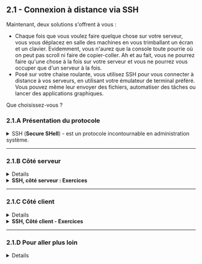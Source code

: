 ## 2.1 - Connexion à distance via SSH
Maintenant, deux solutions s'offrent à vous :
+ Chaque fois que vous voulez faire quelque chose sur votre serveur, vous vous déplacez en salle des machines en vous trimballant un écran et un clavier. Evidemment, vous n'aurez que la console toute pourrie où on peut pas scroll ni faire de copier-coller. Ah et au fait, vous ne pourrez faire qu'une chose à la fois sur votre serveur et vous ne pourrez vous occuper que d'un serveur à la fois.
+ Posé sur votre chaise roulante, vous utilisez SSH pour vous connecter à distance à vos serveurs, en utilisant votre émulateur de terminal préféré. Vous pouvez même leur envoyer des fichiers, automatiser des tâches ou lancer des applications graphiques.

Que choisissez-vous ?

### 2.1.A Présentation du protocole
<details><summary>SSH (<b>Secure SHell</b>) - est un protocole incontournable en administration système.</summary>

Il permet à un **client SSH** de se connecter à un **serveur SSH** de manière <u>sécurisée</u> pour **exécuter des commandes**, **transférer des fichiers** ou encore monter des tunnels.

<details><summary>La sécurité d'SSH repose sur...</summary>

+ **L'authentification du serveur**
    - *Comment être sûr que je parle bien à la bonne machine ? Je ne veux pas envoyer mon fichier confidentiel à n'importe qui.*
    - Le serveur est authentifié par **cryptographie asymmétrique** : vous approuvez sa clef publique, et il est le seul à posséder la clef privée associée.

+ **L'authentification du client**
    - *Je ne veux pas que n'importe qui puisse se connecter à mon serveur.*
    - Le client s'authentifie soit à l'aide d'un **mot de passe**, soit lui aussi par **cryptographie asymmétrique** auprès d'un serveur qui approuve sa clef publique.
    - Le client se connecte en tant qu'un certain **utilisateur** présent sur le système distant. Il acquiert uniquement les privilèges de cet utilisateur et de ses groupes.
+ **Le chiffrement de l'échange**
    - Avant toute chose
        * <img alt="ON DIT CHIFFRER PAS CRYPTER BORDEL" src="img/batman.png" height=200px>
    - *Je ne veux pas que mon mot de passe, mes fichiers, et les commandes que je tape passent en texte clair sur le réseau*
    - La confidentialité de l'échange repose sur la **cryptographie symmétrique**.
        * Le secret partagé par les deux entités est temporaire et négocié grâce à des techniques d'**échange de clefs** (*"Kex"*)

<details><summary>Principe de l'authentification par <b>cryptographie asymmétrique</b> ou <i>Public Key Cryptography</i></summary>

![](img/pkc.jpg)

* Bob génère une **paire de clef** : l'une est **privée**, l'autre **publique**.
    * Seule la clef privée peut déchiffrer ce que la clef publique a chiffré
* Bob **peut partager sa clef publique** avec Alice. Par contre, il fait très attention à ne **jamais montrer sa clef privée** à qui que ce soit.
* **Alice veut authentifier Bob**. Elle **génère donc un message aléatoire** et le **chiffre avec la clef publique de Bob**.
* Pour prouver son identité, **Bob déchiffre ce message avec sa clef privée et le renvoie à Alice**.
* Si le **message déchiffré est bien celui qu'Alice avait généré**, c'est que c'est bien Bob au bout du fil.
    * Evidemment, ça ne tient plus si Bob s'est fait voler sa clef privée.

*NB : On peut aussi utiliser la cryptographie asymmétrique pour assurer la confidentialité d'un message en plus de l'authentification de son auteur - Toutefois, cette technique a le défaut d'être très lente, donc on ne l'utilise que pour de petits messages. Souvent, on l'utilise pour chiffrer une clef secrète, que l'on peut ensuite partager à l'autre pour ensuite chiffrer le reste de l'échange par cryptographie symmétrique.*

</details>

Plus de détails sur [l'établissement d'une connexion SSH](https://www.digitalocean.com/community/tutorials/understanding-the-ssh-encryption-and-connection-process) et les [techniques cryptographiques employées](https://www.hostinger.fr/tutoriels/ssh-linux).
</details>

Le port standard sur lequel écoute un serveur SSH est le port **22/tcp**.
</details>

---

### 2.1.B Côté serveur
<details>

+ L'implémentation de serveur SSH la plus populaire est **`openssh-server`. Procurez-vous ce paquet**.
    - Vous avez sûrement déjà ce paquet suite à l'installation du serveur. Pour le vérifier : `which sshd`. Si l'exécutable n'est pas trouvé, installez le paquet.
        * RHEL : `sudo dnf install openssh-server`
        * Debian : `sudo apt-get update; sudo apt-get install`
+ Jetez un œil au **fichier de configuration de `sshd`** (*SSH daemon*), `/etc/ssh/sshd_config`
    - `sudo more /etc/ssh/sshd_config`
        * NB : `more` est un *pager*, qui vous permet de scroll avec les flèches du clavier et la barre d'espace. D'autres exemples de *pagers* sont `less` et `view`
        * ![](img/sshd_config.png)
    - Le fichier de config prend la forme `<Directive> <Valeurs...>`.
        * Les directives sont expliquées par `man sshd_config`
        * E.g. `PermitRootLogin prohibit-password` autorise le login de `root` via SSH à condition qu'il s'authentifie par clef privée.
        * Comme dans presque tous les fichiers de configuration, un `#` marque le début d'un commentaire mono-ligne
    - Comme pour la plupart des services : <u>après avoir modifié la configuration de `sshd`, vous devez **systématiquement redémarrer le service** pour que les changements prennent effet, puis **vérifier que le service fonctionne toujours**.</u>
        * `sudo systemctl restart sshd`
+ Vérifiez l'**état du service `sshd`** (*SSH daemon*)
    - `systemctl status sshd`
        * Si le service n'est pas démarré, lancez-le et activez-le au démarrage
            * `sudo systemctl start sshd; sudo systemctl enable sshd` ou simplement `sudo systemctl enable --now sshd`
+ Vérifiez que le **port `22/tcp` est ouvert sur le pare-feu du serveur**. Sinon, ouvrez le.
    - Vérifier :
        * RHEL : `sudo firewall-cmd --list-all`. Vous devriez avoir soit `ssh` dans la section *services*,  soit `22/tcp` dans la section *ports*.
            * ![](img/firewall-cmd-ssh.png)
        * Ubuntu : `sudo ufw status verbose`. Si autorisé, le port `22/tcp` précède `ALLOW IN`.
    - Ouvrir les ports :
        * RHEL : `sudo firewall-cmd --permanent --add-service ssh`
        * Ubuntu : `sudo ufw allow 22/tcp`
    - **NB : en production, il est hors de question d'ouvrir votre port SSH au monde entier**.
        * On **filtrerait sur la base de l'adresse IP source**, par exemple pour n'autoriser la connexion que depuis votre VPN et votre réseau local d'administration.
            * Pour des services pas trop critiques, on pourrait laisser SSH ouvert à tous sur le pare-feu du serveur mais filtrer au niveau du pare-feu-passerelle.
        * On aurait éventuellement un service comme `fail2ban` pour créer dynamiquement des règles de pare-feu bloquant les IP qui font trop de tentatives de connexion.
+ Faites un **test de connexion local**
    - `ssh localhost`
        * `ssh` provient du paquet `openssh-client[s]`

</details>

<details><summary><b>SSH, côté serveur : Exercices</b><br/></summary>

#### Exercice 1 : Modifier la configuration du serveur SSH (facile) 
<details>

Le but est :
+ <u>**D'afficher le message** `Interdiction de me hack, sinon je le dis à ma maman` **dès qu'un client se connecte à votre serveur, avant même qu'il ne rentre son mot de passe**</u>
    - Vous devrez stocker ce message dans `/etc/issue.net`.
    - *Indice :* `man sshd_config | grep Banner`
+ <u>**D'afficher le message** `Apéro vendredi 18h` **après un login réussi du client**</u>.
    - *Indice :* `man sshd_config | grep PrintMotd`, `man motd`

Vous aurez besoin d'un éditeur de texte comme [vi](https://linux.goffinet.org/administration/traitement-du-texte/editeur-de-texte-vi/) ou [nano](https://doc.ubuntu-fr.org/nano).

Vous pouvez tester la modification en vous connectant localement : `ssh localhost`.
</details>

#### Exercice 2 : Contrôle d'accès basique (modéré) 
<details>

Vos objectifs sont :
+ **<u>Filtrer le trafic SSH selon l'IP source</u>** : autorisez uniquement `127.0.0.1` (localhost) et l'IP d'une autre machine sous votre contrôle.
    - *Indices :*
        * [firewall-cmd cheatsheet](https://gist.github.com/davydany/0ad377f6de3c70056d2bd0f1549e1017), [ufw cheatsheet](https://blog.rtsp.us/ufw-uncomplicated-firewall-cheat-sheet-a9fe61933330), [iptables cheatsheet](https://andreafortuna.org/2019/05/08/iptables-a-simple-cheatsheet/)
+ **Créer le groupe `noobs`, y ajouter votre utilisateur et <u>autoriser l'authentification par mot de passe uniquement aux utilisateurs du groupe `noobs`</u>**
    - *Indices :*
        - `man groupadd`, `man groupdel`
        - `usermod --help | grep -2 \\-G`
        - [*Match* statements](https://www.linuxquestions.org/questions/linux-security-4/securing-ssh-allow-denying-and-match-statements-4175530596/)
        - `man sshd_config | grep PasswordAuthentication`
+ **Créer l'utilisateur** `toto` **et autoriser sa connexion en SSH en local uniquement**
    - *Indices :*
        - `man useradd`, `man userdel`
        - [*Match* statements](https://www.linuxquestions.org/questions/linux-security-4/securing-ssh-allow-denying-and-match-statements-4175530596/)

</details>

#### Exercice 3 : Fail2Ban (avancé) 
<details>

+ Installer et configurer [`fail2ban`](https://doc.ubuntu-fr.org/fail2ban) **pour mettre en quarantaine pour 4h les IP qui connaissent un échec d'authentification plus de 3 fois de suite en 5 minutes.**
+ Se connecter localement ou avec un autre utilisateur et **sortir l'IP bannie de la quarantaine**.
</details>

</details>

---

### 2.1.C Côté client
<details>

Le client OpenSSH est installé par défaut sur Windows, MacOS et la plupart des distributions Linux.

Sur Linux, il est fourni par le paquet `openssh-client` (Debian) / `openssh-clients` (RHEL).

#### Première connexion au serveur, authentification par mot de passe
<details>

+ `ssh [user@]<host>`
    - E.g. `ssh admin@192.168.1.173`
    - La partie `user@` est facultative si vous vous connectez avec le même nom d'utilisateur que sur le client.
    - Option `-p <port>` pour spécifier un port TCP autre que `22`
+ A la **première connexion** avec le serveur, on vous demande d'**approuver ou non son identité**.
    - ![](img/accept-hostkey.png)
    - En cas de doute, on peut vérifier que la *fingerprint* annoncée est bien celle qui est associée aux clefs de notre serveur :
        * Sur le serveur : `ssh-keygen -lf /etc/ssh/ssh_host_ed25519.pub` (clef publique) ou `sudo ssh-keygen -lf /etc/ssh/ssh_host_ed25519` (clef privée)
            * *(Il se peut que le serveur utilise une autre paire de clefs)*
        * ![](img/right-key.png)
    - En approuvant, vous **ajoutez la clef publique du serveur au fichier `~/.ssh/known_hosts` du client**. A l'avenir, tant que le serveur vous présente cette clef publique, vous lui ferez automatiquement confiance.
        * En cas de changement de clef publique, ou si vous ne faites plus confiance au serveur, vous pouvez supprimer la ligne le concernant dans le fichier à la main ou utiliser `ssh-keygen -R <host>`.
+ C'est ensuite **au tour du client de s'authentifier**. Par défaut, on vous demande un mot de passe.
+ Vous êtes maintenant connecté à un shell sur le serveur.
    - `exit` pour vous déconnecter.
</details>

#### Authentification par clef privée
<details>

+ **Générez une paire de clefs côté client** : `ssh-keygen -t ed25519`
    - Lorsque l'utilitaire vous propose de chiffrer votre clef privée avec une **passphrase**, faites-le.
        * Certes, sans passphrase, vous pourrez vous connecter instantanément à un serveur.
        * Seulement, le jour où votre clef privée est volée, votre identité est compromise. **Avec une passphrase, il faudrait non seulement voler la clef privée, mais aussi connaître son mot de passe**. 
    - Vous pouvez avoir plusieurs clefs différentes - pour choisir laquelle utiliser quand vous vous connectez, utilisez l'option `-i <path/to/clef/privée>` de ssh
        * *E.g. `ssh -i ~/.ssh/SIA`*
    - **<u>Ne partagez jamais votre clef privée.</u>**
    - L'option `-t` sélectionne l'algorithme de cryptographie à clefs publique utiliser. `ed25519` est un bon choix.
+ **Publiez votre clef publique sur le serveur** : `ssh-copy-id [-i <path/to/clef/privée>] [user@]<host>`.
    - *E.g. `ssh-copy-id admin@192.168.1.173`*
    - Cela ajoute votre clef publique à `~/.ssh/authorized_keys`, **pour votre utilisateur**, **côté serveur**.
        * Toutes les clefs publiques présentes dans ce fichier peuvent être utilisées pour se connecter à votre compte sur le serveur.
        * Pour révoquer une clef publique, supprimez la de ce fichier.
+ **Authentifiez-vous par clef publique**
    - `ssh [-i <path/to/clef/privée>] [user@]<host>`
        * *E.g. `ssh admin@192.168.1.173`* 
        * Si vous avez protégé votre clef privée avec une passphrase, vous devrez la rentrer en vous connectant.

![](img/ssh-manip-pubkey.png)
</details>


#### Raccourci d'hôte & SSH agent
<details><summary>Pour améliorer votre confort côté client, vous pouvez configurer des raccourcis vers vos serveurs et utiliser `ssh-agent` pour taper vos mots de passe moins souvent.</summary>

+ **Raccourci d'hôte**
    - Sert à **donner un surnom à un serveur** et à retenir les **options à utiliser pour lui** en particulier
    - Ajoutez une entrée au fichier `~/.ssh/config`
    - Exemple : 
        * ```lua
            Host mons  # alias
                Hostname 192.168.1.173
                User admin # utilisateur par défaut
                IdentityFile ~/.ssh/id_labs_linux # clef privée à utiliser
                LocalForward 19090 localhost:9090 # tunnel de local port forwarding pour exposer cockpit côté client

            ```
        * Il suffit maintenant de taper `ssh mons` au lieu de `ssh -i ~/.ssh/id_labs_linux -L 19090:localhost:9090 admin@192.168.1.173` !
+ **SSH-Agent**
    - Sert à garder en mémoire de façon sécurisée vos **clefs privées** pour que vous **n'ayez pas à retaper la passphrase toutes les deux secondes**
    - `eval $(ssh-agent -s)` (lance SSH-Agent dans ce shell)
    - `ssh-add [-i <path/to/clef/privée>]` (ajoute une clef privée à SSH-Agent - vous n'aurez ensuite plus besoin de taper sa passphrase)
        - Sans l'option `-i`, vous ajoutez votre clef privée par défaut.
    - Lorsque vous quittez votre shell, les clefs privées ajoutées sont oubliées.
</details>

#### Transfert de fichiers via SSH avec SCP et Rsync
<details><summary>SSH permet d'envoyer facilement des fichiers entre deux hôtes distants, de manière sécurisée.</details>

+ `scp /path/to/fichier/local [user@]<host>:/path/to/fichier/distant` : copie du local vers le distant
    - *E.g. `scp ~/Downloads/ca.crt mons:/usr/local/share/ca-certificates/`*
    - Vous pouvez aussi copier dans l'autre sens.
    - Option `-r` pour copier un répertoire
+ `rsync` utilise la même syntaxe. L'avantage est qu'il ne copie que les fichiers qui ne sont pas encore présents à la destination (synchronisation).
    - `-a` : mode archive. Copie aussi les liens, les permissions ... Quasiment toujours utilisé.
    - `--delete` : supprime les fichiers qui sont présents à la destination, mais absents à la source (pour que le dossier destination soit le miroir du dossier source)
    - *E.g.* `rsync -a --delete admin@192.168.1.173:/var/log logs_serveur`
</details>

</details>

<details><summary><b>SSH, Côté client - Exercices</b></br></summary>

#### Exercice 1 : Ça s'en va et ça revient (modéré)
<details>

+ Vous **connecter à votre serveur. Remplacer sa paire de clefs SSH par défaut**. Vous déconnecter.
    - *Indice :* `man sshd_config | grep -A2 HostKey\$`
+ Vous **reconnecter au serveur**.
    - *Indice :* `man ssh-keygen | grep -2 \\-R`
+ Côté client, **générer une clef privée SSH de type RSA et de taille 4096 bits, avec une passphrase, et la stocker à `~/.ssh/exo`**
+ Vous authentifier au serveur par clef privée **sans indiquer d'options** et **sans avoir à taper votre passphrase** lors de la connexion.
+ **Sur le serveur, révoquer la clef publique avec laquelle vous venez de vous connecter**. Déconnectez-vous. A présent, la connexion avec votre nouvelle clef privée ne doit plus fonctionner.
</details>
</details>

---

### 2.1.D Pour aller plus loin
<details>

+ SSH pour faire des **tunnels** :
    - `-L` : [Local Port Forwarding](https://www.ssh.com/academy/ssh/tunneling-example) - exposer un port distant localement
    - `-R` : [Remote Port Forwarding](https://www.ssh.com/academy/ssh/tunneling-example) - exposer un port local sur l'hôte distant
    - `-D` : [Dynamic Port Forwarding (SOCKS proxy)](https://ma.ttias.be/socks-proxy-linux-ssh-bypass-content-filters/) - proxy Web via l'hôte distant
    - `-J` : [SSH Gateway (jump)](https://goteleport.com/blog/ssh-jump-server/)
+ Authentification du client par clef privée avec une [**Smartcard**](https://ubuntu.com/server/docs/security-smart-cards-ssh)
    - Clef privée isolée sur un support physique, ne se retrouve jamais dans la mémoire de l'ordinateur. La Smartcard gère les opérations cryptographiques elle-même.
+ [**X11 Forwarding**](https://ostechnix.com/how-to-configure-x11-forwarding-using-ssh-in-linux/) : exécuter des applications graphiques à distance via SSH
+ [**Ouvrir des fichiers avec VSCode** à distance via SSH](https://code.visualstudio.com/docs/remote/ssh)
+ Sécurité :
    - [**Fail2Ban**](https://doc.ubuntu-fr.org/fail2ban) : bannir automatiquement les IP qui font trop de tentatives de login
    - [`/etc/security/access.conf`](https://man7.org/linux/man-pages/man5/access.conf.5.html) : Filtrage des logins au niveau de PAM, système d'authentification des utilisateurs
+ `quicssh` : [booster les performances d'SSH en utilisant **QUIC au lieu de TCP**](https://korben.info/booster-ssh-quic-quicssh.html)

</details>
